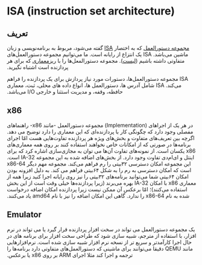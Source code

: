 # ISA (instruction set architecture)

## ‫تعریف‬

‫
[مجموعه دستورالعمل](https://fa.wikipedia.org/wiki/%D9%85%D8%AC%D9%85%D9%88%D8%B9%D9%87_%D8%AF%D8%B3%D8%AA%D9%88%D8%B1%D8%A7%D9%84%D8%B9%D9%85%D9%84)
که به اختصار
[ISA](https://en.wikipedia.org/wiki/Instruction_set_architecture)
گفته می‌شود، مربوط به برنامه‌نویسی و زبان ماشین می‌باشد.
ISA
یک انتزاع از رایانه است. ما می‌توانیم مجموعه دستورالعمل‌های متفاوتی داشته باشیم ([لیست](https://en.wikipedia.org/wiki/Comparison_of_instruction_set_architectures)). مجموعه دستورالمعل‌ها را با [ریزمعماری](https://fa.wikipedia.org/wiki/%D8%B1%DB%8C%D8%B2%D9%85%D8%B9%D9%85%D8%A7%D8%B1%DB%8C) که برای هر پردازنده است اشتباه نگیرید.
‬

‫
ISA مجموعه دستورالعمل‌ها، دستورات مورد نیاز  پردازش برای  یک پردازنده را فراهم می‌کند.
ISA
شامل آدرس ها، دستورالعمل ها، انواع داده های محلی، ثبت، معماری حافظه، وقفه، و مدیریت استثنا و خارجی
I/O
می‌باشد.
‬

## x86

‫
در هر یک از اجراهای
(Implementation)
مجموعه دستورالعمل -مانند x86- راهنماهای مفصلی وجود دارد که چگونگی کار با پردازنده‌ای که این معماری را دارد توضیح می دهد. اگرچه بین تعریف‌های متفاوت و بخش‌های ویژه هر پردازنده تفاوت‌هایی هست امّا اجرای برنامه‌ها در صورتی که از امکانات خاص نخواهند استفاده کنند بر روی همه معماری‌های x86 یکسان است. از نمونه‌های تفاوت آن‌ها می توان به مجازی‌سازی اشاره کرد که برای اینتل و ای‌ام‌دی تفاوت وجود دارد. از بخش‌های اضافه شده به این مجموعه IA-32 است. این مجموعه امکان دسترسی ۳۲بیتی را رم فراهم می‌کند.
مجموعه مهم دیگر x86-64 است که امکان دسترسی به رم را به شکل ۶۴بیتی فراهم می کند. به دلیل افزونه بودن امکان ۶۴بیتی شما می‌توانید برنامه‌های ۳۲بیتی را نیز روی رایانه اجرا کنید زیرا همه از معماری x86 با امکان IA-32 بهره می‌برند (زیرا پردازنده‌ها خیلی وقت است از این بخش استفاده می‌کنند)؛ امّا برعکس آن ممکن نیست زیرا پردازنده امکان اضافه درخواست شده به نام x86-64 را ندارد. گاهی این امکان اضافه را نیز با نام amd64 یاد می‌کنند.
‬

## Emulator

‫
یک مجموعه دستورالعمل می تواند در سخت افزار پردازنده قرار گیرد یا می تواند در نرم افزار، با استفاده از مترجم، شبیه سازی شود که طراحی سخت افزار برای برنامه های در حال اجرا کارآمدتر و سریع تر از نسخه نرم افزار شبیه سازی شده است. نرم‌افزارهایی مانند QEMU دقیقا می‌توانند برای ماشینی که دستورالعمل‌های متفاوتی دارد برنامه‌ها را ترجمه و اجرا کند مثلا اجرای ARM بر روی x86 یا برعکس.
